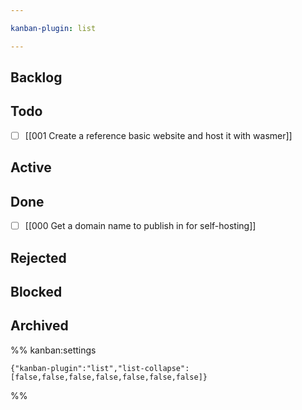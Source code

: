 ```yaml
---

kanban-plugin: list

---
```


## Backlog



## Todo

- [ ] [[001 Create a reference basic website and host it with wasmer]]


## Active



## Done

- [ ] [[000 Get a domain name to publish in for self-hosting]]


## Rejected



## Blocked



## Archived





%% kanban:settings
```
{"kanban-plugin":"list","list-collapse":[false,false,false,false,false,false,false]}
```
%%